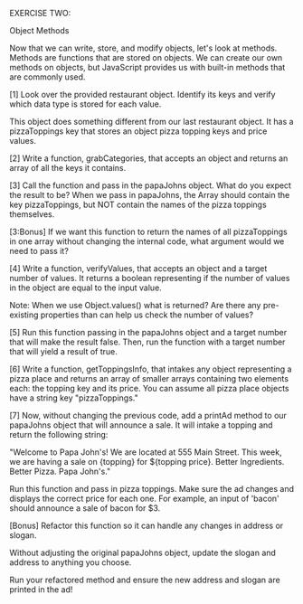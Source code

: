 EXERCISE TWO: 

Object Methods

Now that we can write, store, and modify objects, let's look at methods. Methods are functions that are stored on objects. We can create our own methods on objects, but JavaScript provides us with built-in methods that are commonly used. 

[1] Look over the provided restaurant object. Identify its keys and verify which data type is stored for each value. 

This object does something different from our last restaurant object. It has a pizzaToppings key that stores an object pizza topping keys and price values. 

[2] Write a function, grabCategories, that accepts an object and returns an array of all the keys it contains. 

[3] Call the function and pass in the papaJohns object. What do you expect the result to be?
When we pass in papaJohns, the Array should contain the key pizzaToppings, but NOT contain the names of the pizza toppings themselves. 

[3:Bonus] If we want this function to return the names of all pizzaToppings in one array without changing the internal code, what argument would we need to pass it? 

[4] Write a function, verifyValues, that accepts an object and a target number of values. It returns a boolean representing if the number of values in the object are equal to the input value. 

Note: When we use Object.values() what is returned? Are there any pre-existing properties than can help us check the number of values? 

[5] Run this function passing in the papaJohns object and a target number that will make the result false. Then, run the function with a target number that will yield a result of true. 

[6] Write a function, getToppingsInfo, that intakes any object representing a pizza place and returns an array of smaller arrays containing two elements each: the topping key and its price. You can assume all pizza place objects have a string key "pizzaToppings."

[7] Now, without changing the previous code, add a printAd method to our papaJohns object that will announce a sale. It will intake a topping and return the following string: 

"Welcome to Papa John's! We are located at 555 Main Street. This week, we are having a sale on {topping} for ${topping price}. Better Ingredients. Better Pizza. Papa John's." 

Run this function and pass in pizza toppings. Make sure the ad changes and displays the correct price for each one. For example, an input of 'bacon' should announce a sale of bacon for $3.

[Bonus] Refactor this function so it can handle any changes in address or slogan. 

Without adjusting the original papaJohns object, update the slogan and address to anything you choose. 

Run your refactored method and ensure the new address and slogan are printed in the ad! 



